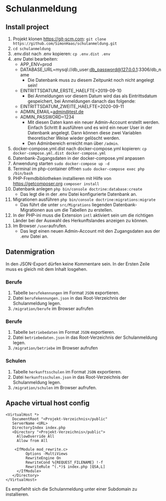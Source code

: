 # Schulanmeldung

## Install project

1. Projekt klonen https://git-scm.com: `git clone https://github.com/SimonHaas/schulanmeldung.git`
2. `cd schulanmeldung`
4. .env.dist nach .env kopieren: `cp .env.dist .env`
3. .env Datei bearbeiten:
	* APP_ENV=prod
	* DATABASE_URL=mysql://db_user:db_password@127.0.0.1:3306/db_name
		- Die Datenbank muss zu diesem Zeitpunkt noch nicht angelegt sein!
	* EINTRITTSDATUM_ERSTE_HAELFTE=2019-09-10
	 	- Bei Anmeldungen vor diesem Datum wird das als Eintrittsdatum gespeichert, bei Anmeldungen danach das folgende:
	* EINTRITTSDATUM_ZWEITE_HAELFTE=2020-09-11
	* ADMIN_EMAIL=admin@test.de
	* ADMIN_PASSWORD=1234
		- Mit diesen Daten kann ein neuer Admin-Account erstellt werden. Einfach Schritt 8 ausführen und es wird ein neuer User in der Datenbank angelegt. Dann können diese zwei Variablen theoretischer Weise wieder gelöscht werden.
		- Den Adminbereich erreicht man über `/admin`.
4. docker-compose.yml.dist nach docker-compose.yml kopieren: `cp docker-compose.yml.dist docker-compose.yml`
5. Datenbank-Zugangsdaten in der docker-compose.yml anpassen
5. Anwendung starten `sudo docker-compose up -d`
5. Terminal im php-container öffnen `sudo docker-compose exec php /bin/bash`
3. PHP-Fremdbibliotheken installieren mit Hilfe von https://getcomposer.org `composer install`
4. Datenbank anlegen `php bin/console doctrine:database:create`
    * Das legt die in der .env Datei konfigurierte Datenbank an.
5. Migrationen ausführen `php bin/console doctrine:migrations:migrate`
    * Das führt die unter `src/Migrations` liegenden Datenbank-Migrationen aus um die Tabellen zu erstellen.
6. In der PHP-ini muss die Extension `intl` aktiviert sein um die richtigen Länder bei der Auswahl des Herkunftslandes anzeigen zu können.
6. Im Browser `/user`aufrufen. 
    * Das legt einen neuen  Admin-Account mit den Zugangsdaten aus der .env Datei an.
    
    
## Datenmigration

In den JSON-Export dürfen keine Kommentare sein. In der Ersten Zeile muss es gleich mit dem Inhalt losgehen. 

### Berufe
1. Tabelle `berufekennungen` im Format `JSON` exportieren.
2. Datei `berufekennungen.json` in das Root-Verzeichnis der Schulanmeldung legen.
3. `/migration/berufe` im Browser aufrufen

### Berufe
1. Tabelle `betriebedaten` im Format `JSON` exportieren.
2. Datei `betriebedaten.json` in das Root-Verzeichnis der Schulanmeldung legen.
3. `/migration/betriebe` im Browser aufrufen

### Schulen
1. Tabelle `herkunftsschulen` im Format `JSON` exportieren.
2. Datei `herkunftsschulen.json` in das Root-Verzeichnis der Schulanmeldung legen.
3. `/migration/schulen` im Browser aufrufen.

## Apache virtual host config

```
<VirtualHost *>
   DocumentRoot "<Projekt-Verzeichnis>/public"
   ServerName <URL>
   DirectoryIndex index.php
   <Directory "<Projekt-Verzeichnis>/public">
     AllowOverride All
     Allow from All
 	
 	<IfModule mod_rewrite.c>
         Options -MultiViews
         RewriteEngine On
         RewriteCond %{REQUEST_FILENAME} !-f
         RewriteRule ^(.*)$ index.php [QSA,L]
     </IfModule>
   </Directory>
</VirtualHost>
```
Es empfiehlt sich die Schulanmeldung unter einer Subdomain zu installieren.
              


